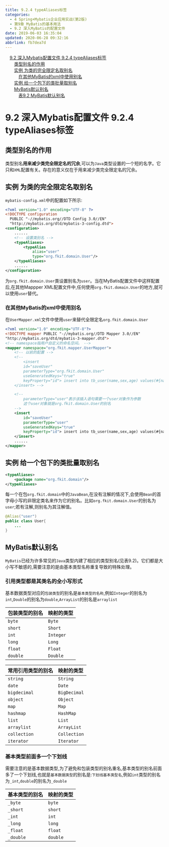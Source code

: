 ```yaml
---
title: 9.2.4 typeAliases标签
categories: 
  - 4 Spring+Mybatis企业应用实战(第2版)
  - 第9章 MyBatis的基本用法
  - 9.2 深入MyBatis的配置文件
date: 2019-06-03 16:35:04
updated: 2020-06-28 09:32:16
abbrlink: fb7dea7d
---
```

<div id='my_toc'><a href="/JavaReadingNotes/fb7dea7d/#9-2-深入Mybatis配置文件-9-2-4-typeAliases标签" class="header_1">9.2 深入Mybatis配置文件 9.2.4 typeAliases标签</a>&nbsp;<br><a href="/JavaReadingNotes/fb7dea7d/#类型别名的作用" class="header_2">类型别名的作用</a>&nbsp;<br><a href="/JavaReadingNotes/fb7dea7d/#实例-为类的完全限定名取别名" class="header_2">实例 为类的完全限定名取别名</a>&nbsp;<br><a href="/JavaReadingNotes/fb7dea7d/#在其他MyBatis的xml中使用别名" class="header_3">在其他MyBatis的xml中使用别名</a>&nbsp;<br><a href="/JavaReadingNotes/fb7dea7d/#实例-给一个包下的类批量取别名" class="header_2">实例 给一个包下的类批量取别名</a>&nbsp;<br><a href="/JavaReadingNotes/fb7dea7d/#MyBatis默认别名" class="header_2">MyBatis默认别名</a>&nbsp;<br><a href="/JavaReadingNotes/fb7dea7d/#表9-2-MyBatis默认别名" class="header_3">表9.2 MyBatis默认别名</a>&nbsp;<br></div>
<style>.header_1{margin-left: 1em;}.header_2{margin-left: 2em;}.header_3{margin-left: 3em;}.header_4{margin-left: 4em;}.header_5{margin-left: 5em;}.header_6{margin-left: 6em;}</style>
<!--more-->
<script>if (navigator.platform.search('arm')==-1){document.getElementById('my_toc').style.display = 'none';}var e,p = document.getElementsByTagName('p');while (p.length>0) {e = p[0];e.parentElement.removeChild(e);}</script>

<!--end-->
# 9.2 深入Mybatis配置文件 9.2.4 typeAliases标签
## 类型别名的作用
类型别名**用来减少类完全限定名的冗余**,可以为`Java`类型设置的一个短的名字。它只和`XML`配置有关。存在的意义仅在于用来减少类完全限定名的冗余。

## 实例 为类的完全限定名取别名
`mybatis-config.xml`中的配置如下所示:
```xml
<?xml version="1.0" encoding="UTF-8" ?>
<!DOCTYPE configuration
  PUBLIC "-//mybatis.org//DTD Config 3.0//EN"
  "http://mybatis.org/dtd/mybatis-3-config.dtd">
<configuration>
    ......
    <!-- 设置类别名 -->
    <typeAliases>
        <typeAlias
            alias="user"
            type="org.fkit.domain.User"/>
    </typeAliases>
    ......
</configuration>
```
为`org.fkit.domain.User`类设置别名为`user`。当在MyBatis配置文件中这样配置后,在其他Mappper XML配置文件中,任何使用`org.fkit.domain.User`的地方,就可以使用`user`替代。
### 在其他MyBatis的xml中使用别名
在`UserMapper.xml`文件中使用`user`来替代全限定名`org.fkit.domain.User`
```xml
<?xml version="1.0" encoding="UTF-8"?>
<!DOCTYPE mapper PUBLIC "-//mybatis.org//DTD Mapper 3.0//EN" 
"http://mybatis.org/dtd/mybatis-3-mapper.dtd">
<!-- namespace指用户自定义的命名空间。 -->
<mapper namespace="org.fkit.mapper.UserMapper">
    <!-- 以前的配置 -->
    <!-- 
        <insert
        id="saveUser"
        parameterType="org.fkit.domain.User"
        useGeneratedKeys="true"
        keyProperty="id"> insert into tb_user(name,sex,age) values(#{name},#{sex},#{age})
    </insert> -->

    <!--
        parameterType="user"表示该插入语句需要一个user对象作为参数
        这个user对象就是org.fkit.domain.User的别名
    -->
    <insert
        id="saveUser"
        parameterType="user"
        useGeneratedKeys="true"
        keyProperty="id"> insert into tb_user(name,sex,age) values(#{name},#{sex},#{age})
    </insert>
    ......
</mapper>
```
## 实例 给一个包下的类批量取别名
```xml
<typeAliases>
    <package name="org.fkit.domain"/>
</typeAliases>
```
每一个在包`org.fkit.domain`中的`JavaBean`,在没有注解的情况下,会使用`Bean`的首字母小写的非限定类名来作为它的别名。比如`org.fkit.domain.User`的别名为`user`;若有注解,则别名为其注解值。
```java
@Alias("user")
public class User{
    ...
}
```
## MyBatis默认别名
`MyBatis`已经为许多常见的`Java`类型内建了相应的类型别名(见表9.2)。它们都是大小写不敏感的,需要注意的是由基本类型名称重复导致的特殊处理。
### 引用类型都是其类名的全小写形式
基本数据类型对应的`包装类型`的别名是`基本类型的名称`,例如`Integer`的别名为`int`,`Double`的别名为`double`,`ArrayList`的别名是`arraylist`

|包装类型的别名|映射的类型|
|:---|:---|
|`byte`|`Byte`|
|`short`|`Short`|
|`int`|`Integer`|
|`long`|`Long`|
|`float`|`Float`|
|`double`|`Double`|

|常用引用类型的别名|映射的类型|
|:---|:---|
|`string`|`String`|
|`date`|`Date`|
|`bigdecimal`|`BigDecimal`|
|`object`|`Object`|
|`map`|`Map`|
|`hashmap`|`HashMap`|
|`list`|`List`|
|`arraylist`|`ArrayList`|
|`collection`|`Collection`|
|`iterator`|`Iterator`|

### 基本类型前面多一个下划线
需要注意的是基本数据类型,为了避免和包装类型的别名重名,基本类型的别名前面多了一个下划线,也就是`基本数据类型`的别名是:`下划线基本类型名`,例如`int`类型的别名为`_int`,`double`的别名为`_double`

|基本类型的别名|映射的类型|
|:---|:---|
|`_byte`|`byte`|
|`_short`|`short`|
|`_int`|`int`|
|`_long`|`long`|
|`_float`|`float`|
|`_double`|`double`|
